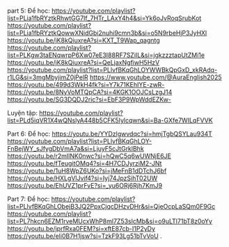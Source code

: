 part 5: 
Để học: 
https://youtube.com/playlist?list=PLia1fbRYztkRhwtGG7If_7HTr_LAxY4h4&si=Yk6oJvRoqSrubKot
https://youtube.com/playlist?list=PLia1fbRYztkQowwXNidGbi2nuhi9cmn3b&si=o5N9rbeHjP3JyHXl
https://youtu.be/jK8kQiuxreA?si=KXT_T9Wap_qagntg
https://youtube.com/playlist?list=PLKgw3taENqwrpP6Xw07eE3I88RF7SZiIL&si=jgkzzztapUtZMi1e
https://youtu.be/jK8kQiuxreA?si=QeLjaxNgfiwH5HzV
https://youtube.com/playlist?list=PLlvfBKqGhLOYWWBkQpGxD_xkRAdq-r1LG&si=3mgMbyjimZ0jPelR
https://www.youtube.com/@AuraEnglish2025
https://youtu.be/499d3WkH4fk?si=Y7k71KEhIYE-zwR-
https://youtu.be/8NyVoMTQpCA?si=4KGK1OOJCsLzgJ14
https://youtu.be/SG3DQDJ2ric?si=EbF3P9WpWddEZKw-


Luyện tập: 
https://youtube.com/playlist?list=PLd5iqVR1X4wQNslyA448b5CFK5Iylcqwn&si=Ba-GXfe7WILqFVVK

Part 6: 
Để học: 
https://youtu.be/YYDzlgwvdqc?si=hmjTgbQSYLau934T
https://youtube.com/playlist?list=PLlvfBKqGhLOY-FnBejWY_sJfygDbVmA7a&si=LjuyF5cJtGrklBhk
https://youtu.be/r2mIlNK0nwc?si=hQwC5q6wUWNjE6JE
https://youtu.be/fTeugitOMq4?si=4H7CDJyrziM2-JNt
https://youtu.be/1uH8WpZ6UKo?si=jMeFnB1dDTchJ6bf
https://youtu.be/HXLgVlJvif4?si=Iyj74JpzSihT02UW
https://youtu.be/EhUVZ1prFvE?si=_yu6ORj6Rjh7KmJ9



Part 7: 
Để học: 
https://youtube.com/playlist?list=PLlvfBKqGhLObejB3JQ2PpxCjqcDHzvDHr&si=QjeOcpLaSQm0F9Gc
https://youtube.com/playlist?list=PL7hkcn6EZM1rveMUcxWhP8ml7Z53slcMb&si=o9uLTl71bT8z0oYy 
https://youtu.be/jprfRxa0FEM?si=xftE87cb-I1P2yDy
https://youtu.be/eli0B7H1jsw?si=TzkF93Lg51bTvVoU . 